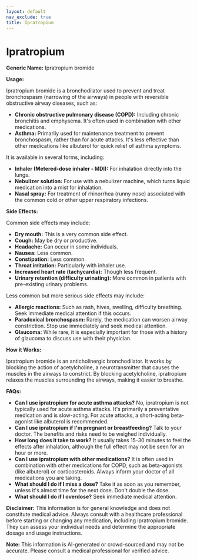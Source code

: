 ```yaml
---
layout: default
nav_exclude: true
title: Ipratropium
---
```


# Ipratropium

**Generic Name:** Ipratropium bromide

**Usage:**

Ipratropium bromide is a bronchodilator used to prevent and treat bronchospasm (narrowing of the airways) in people with reversible obstructive airway diseases, such as:

* **Chronic obstructive pulmonary disease (COPD):**  Including chronic bronchitis and emphysema.  It's often used in combination with other medications.
* **Asthma:**  Primarily used for maintenance treatment to prevent bronchospasm, rather than for acute attacks.  It's less effective than other medications like albuterol for quick relief of asthma symptoms.


It is available in several forms, including:

* **Inhaler (Metered-dose inhaler - MDI):**  For inhalation directly into the lungs.
* **Nebulizer solution:**  For use with a nebulizer machine, which turns liquid medication into a mist for inhalation.
* **Nasal spray:** For treatment of rhinorrhea (runny nose) associated with the common cold or other upper respiratory infections.


**Side Effects:**

Common side effects may include:

* **Dry mouth:** This is a very common side effect.
* **Cough:** May be dry or productive.
* **Headache:**  Can occur in some individuals.
* **Nausea:**  Less common.
* **Constipation:**  Less common.
* **Throat irritation:** Particularly with inhaler use.
* **Increased heart rate (tachycardia):** Though less frequent.
* **Urinary retention (difficulty urinating):**  More common in patients with pre-existing urinary problems.


Less common but more serious side effects may include:

* **Allergic reactions:**  Such as rash, hives, swelling, difficulty breathing.  Seek immediate medical attention if this occurs.
* **Paradoxical bronchospasm:**  Rarely, the medication can worsen airway constriction.  Stop use immediately and seek medical attention.
* **Glaucoma:**  While rare, it is especially important for those with a history of glaucoma to discuss use with their physician.


**How it Works:**

Ipratropium bromide is an anticholinergic bronchodilator.  It works by blocking the action of acetylcholine, a neurotransmitter that causes the muscles in the airways to constrict. By blocking acetylcholine, ipratropium relaxes the muscles surrounding the airways, making it easier to breathe.

**FAQs:**

* **Can I use ipratropium for acute asthma attacks?** No, ipratropium is not typically used for acute asthma attacks.  It's primarily a preventative medication and is slow-acting.  For acute attacks, a short-acting beta-agonist like albuterol is recommended.
* **Can I use ipratropium if I'm pregnant or breastfeeding?**  Talk to your doctor.  The benefits and risks need to be weighed individually.
* **How long does it take to work?**  It usually takes 15-30 minutes to feel the effects after inhalation, although the full effect may not be seen for an hour or more.
* **Can I use ipratropium with other medications?**  It is often used in combination with other medications for COPD, such as beta-agonists (like albuterol) or corticosteroids.  Always inform your doctor of all medications you are taking.
* **What should I do if I miss a dose?** Take it as soon as you remember, unless it's almost time for the next dose. Don't double the dose.
* **What should I do if I overdose?** Seek immediate medical attention.


**Disclaimer:**  This information is for general knowledge and does not constitute medical advice. Always consult with a healthcare professional before starting or changing any medication, including ipratropium bromide. They can assess your individual needs and determine the appropriate dosage and usage instructions.


**Note:** This information is AI-generated or crowd-sourced and may not be accurate. Please consult a medical professional for verified advice.